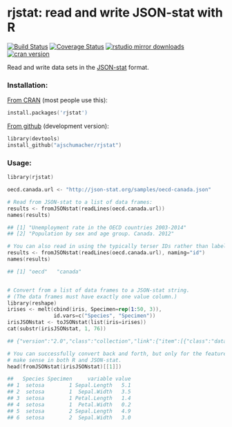 # rjstat: read and write JSON-stat with R
[![Build Status](https://travis-ci.org/ajschumacher/rjstat.svg)](https://travis-ci.org/ajschumacher/rjstat) [![Coverage Status](https://coveralls.io/repos/MansMeg/rjstat/badge.svg)](https://coveralls.io/r/rOpenGov/rjstat) [![rstudio mirror downloads](http://cranlogs.r-pkg.org/badges/grand-total/rjstat)](https://github.com/metacran/cranlogs.app)
[![cran version](http://www.r-pkg.org/badges/version/rjstat)](http://cran.rstudio.com/web/packages/rjstat)

Read and write data sets in the [JSON-stat](http://json-stat.org/) format.


### Installation:

[From CRAN](https://cran.r-project.org/package=rjstat) (most people use this):

```s
install.packages('rjstat')
```

[From github](https://github.com/ajschumacher/rjstat) (development version):

```s
library(devtools)
install_github("ajschumacher/rjstat")
```


### Usage:

```s
library(rjstat)

oecd.canada.url <- "http://json-stat.org/samples/oecd-canada.json"

# Read from JSON-stat to a list of data frames:
results <- fromJSONstat(readLines(oecd.canada.url))
names(results)

## [1] "Unemployment rate in the OECD countries 2003-2014"
## [2] "Population by sex and age group. Canada. 2012"

# You can also read in using the typically terser IDs rather than labels.
results <- fromJSONstat(readLines(oecd.canada.url), naming="id")
names(results)

## [1] "oecd"   "canada"


# Convert from a list of data frames to a JSON-stat string.
# (The data frames must have exactly one value column.)
library(reshape)
irises <- melt(cbind(iris, Specimen=rep(1:50, 3)),
               id.vars=c("Species", "Specimen"))
irisJSONstat <- toJSONstat(list(iris=irises))
cat(substr(irisJSONstat, 1, 76))

## {"version":"2.0","class":"collection","link":{"item":[{"class":"dataset","id

# You can successfully convert back and forth, but only for the features that
# make sense in both R and JSON-stat.
head(fromJSONstat(irisJSONstat)[[1]])

##   Species Specimen     variable value
## 1  setosa        1 Sepal.Length   5.1
## 2  setosa        1  Sepal.Width   3.5
## 3  setosa        1 Petal.Length   1.4
## 4  setosa        1  Petal.Width   0.2
## 5  setosa        2 Sepal.Length   4.9
## 6  setosa        2  Sepal.Width   3.0
```
